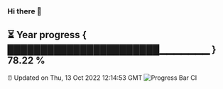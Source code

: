 ### Hi there 👋
⏳ Year progress { ███████████████████████▁▁▁▁▁▁▁ } 78.22 %
---
⏰ Updated on Thu, 13 Oct 2022 12:14:53 GMT
![Progress Bar CI](https://github.com/Moyi321/Moyi321/workflows/Progress%20Bar%20CI/badge.svg)
